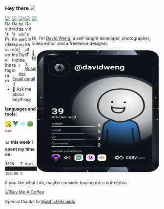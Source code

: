 ### Hey there <img src="https://media.giphy.com/media/hvRJCLFzcasrR4ia7z/giphy.gif" width="25px">
<a href="https://www.instagram.com/davidwengpro/">
  <img align="left" alt="David's Professional Instagram" width="22px" src="https://raw.githubusercontent.com/hussainweb/hussainweb/main/icons/instagram.png" />
</a>
<a href="https://www.instagram.com/thedavidweng/">
  <img align="left" alt="David's Personal Instagram" width="22px" src="https://raw.githubusercontent.com/hussainweb/hussainweb/main/icons/instagram.png" />
</a>
<a href="https://twitter.com/thedavidweng">
  <img align="left" alt="thedavidweng | Twitter" width="22px" src="https://raw.githubusercontent.com/peterthehan/peterthehan/master/assets/twitter.svg" />
</a>
<a href="https://www.linkedin.com/in/thedavidweng/">
  <img align="left" alt="David's LinkedIN" width="22px" src="https://raw.githubusercontent.com/peterthehan/peterthehan/master/assets/linkedin.svg" />
</a>

![](https://visitor-badge.glitch.me/badge?page_id=thedavidweng.thedavidweng)

<br />

Hi, I'm [David Weng](https://davidweng.tk/), a self-taught developer, photographer, video editor and a freelance designer.


<a href="https://app.daily.dev/davidweng"><img align="right" alt="David Weng's Dev Card" src="https://github.com/thedavidweng/thedavidweng/blob/master/devcard.svg" width="400" height="400" />
  
- 💼 My Business Email [email](mailto:mail@davidweng.tk) :)
- 💬 Ask me about anything;

**languages and tools:**  

<code><img height="20" src="https://raw.githubusercontent.com/github/explore/80688e429a7d4ef2fca1e82350fe8e3517d3494d/topics/javascript/javascript.png"></code>
<code><img height="20" src="https://raw.githubusercontent.com/github/explore/80688e429a7d4ef2fca1e82350fe8e3517d3494d/topics/vue/vue.png"></code>
<code><img height="20" src="https://raw.githubusercontent.com/github/explore/80688e429a7d4ef2fca1e82350fe8e3517d3494d/topics/react/react.png"></code>
<code><img height="20" src="https://raw.githubusercontent.com/github/explore/80688e429a7d4ef2fca1e82350fe8e3517d3494d/topics/nodejs/nodejs.png"></code>
<code><img height="20" src="https://raw.githubusercontent.com/github/explore/80688e429a7d4ef2fca1e82350fe8e3517d3494d/topics/git/git.png"></code>

📊 **this week i spent my time on:**
<!--START_SECTION:waka-->

```text
JSON   7 mins          █████████████████████████   100.00 %
```

<!--END_SECTION:waka-->

if you like what i do, maybe consider buying me a coffee/tea

<a href="https://www.buymeacoffee.com/thedavidweng" target="_blank"><img src="https://cdn.buymeacoffee.com/buttons/v2/default-red.png" alt="Buy Me A Coffee" width="150" ></a>

Special thanks to [@abhisheknaiidu](https://github.com/abhisheknaiidu)
